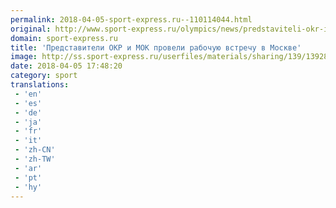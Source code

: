 ```yaml
---
permalink: 2018-04-05-sport-express.ru--110114044.html
original: http://www.sport-express.ru/olympics/news/predstaviteli-okr-i-mok-proveli-rabochuyu-vstrechu-v-moskve-1392815/
domain: sport-express.ru
title: 'Представители ОКР и МОК провели рабочую встречу в Москве'
image: http://ss.sport-express.ru/userfiles/materials/sharing/139/1392815.jpg
date: 2018-04-05 17:48:20
category: sport
translations: 
 - 'en'
 - 'es'
 - 'de'
 - 'ja'
 - 'fr'
 - 'it'
 - 'zh-CN'
 - 'zh-TW'
 - 'ar'
 - 'pt'
 - 'hy'
---
```



